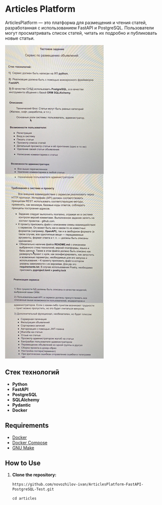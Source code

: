 # Articles Platform

ArticlesPlatform — это платформа для размещения и чтения статей, разработанная с использованием FastAPI и PostgreSQL. Пользователи могут просматривать список статей, читать их подробно и публиковать новые статьи.

![Task Image](task.jpg)

## Стек технологий

- **Python**
- **FastAPI**
- **PostgreSQL**
- **SQLAlchemy**
- **Pydantic**
- **Docker**


## Requirements

- [Docker](https://www.docker.com/get-started)
- [Docker Compose](https://docs.docker.com/compose/install/)
- [GNU Make](https://www.gnu.org/software/make/)



## How to Use

1. **Clone the repository:**

   ```shell
   https://github.com/novozhilov-ivan/ArticlesPlatform-FastAPI-PostgreSQL-Test.git
   ```
   ```shell
   cd articles
   ```
